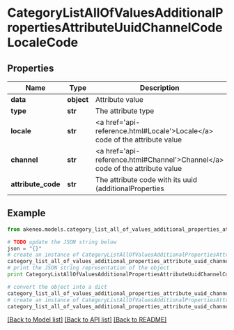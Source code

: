 # CategoryListAllOfValuesAdditionalPropertiesAttributeUuidChannelCodeLocaleCode


## Properties
Name | Type | Description | Notes
------------ | ------------- | ------------- | -------------
**data** | **object** | Attribute value | [optional] 
**type** | **str** | The attribute type | [optional] 
**locale** | **str** | &lt;a href&#x3D;&#39;api-reference.html#Locale&#39;&gt;Locale&lt;/a&gt; code of the attribute value | [optional] 
**channel** | **str** | &lt;a href&#x3D;&#39;api-reference.html#Channel&#39;&gt;Channel&lt;/a&gt; code of the attribute value | [optional] 
**attribute_code** | **str** | The attribute code with its uuid (additionalProperties|attributeUuid) | [optional] 

## Example

```python
from akeneo.models.category_list_all_of_values_additional_properties_attribute_uuid_channel_code_locale_code import CategoryListAllOfValuesAdditionalPropertiesAttributeUuidChannelCodeLocaleCode

# TODO update the JSON string below
json = "{}"
# create an instance of CategoryListAllOfValuesAdditionalPropertiesAttributeUuidChannelCodeLocaleCode from a JSON string
category_list_all_of_values_additional_properties_attribute_uuid_channel_code_locale_code_instance = CategoryListAllOfValuesAdditionalPropertiesAttributeUuidChannelCodeLocaleCode.from_json(json)
# print the JSON string representation of the object
print CategoryListAllOfValuesAdditionalPropertiesAttributeUuidChannelCodeLocaleCode.to_json()

# convert the object into a dict
category_list_all_of_values_additional_properties_attribute_uuid_channel_code_locale_code_dict = category_list_all_of_values_additional_properties_attribute_uuid_channel_code_locale_code_instance.to_dict()
# create an instance of CategoryListAllOfValuesAdditionalPropertiesAttributeUuidChannelCodeLocaleCode from a dict
category_list_all_of_values_additional_properties_attribute_uuid_channel_code_locale_code_form_dict = category_list_all_of_values_additional_properties_attribute_uuid_channel_code_locale_code.from_dict(category_list_all_of_values_additional_properties_attribute_uuid_channel_code_locale_code_dict)
```
[[Back to Model list]](../README.md#documentation-for-models) [[Back to API list]](../README.md#documentation-for-api-endpoints) [[Back to README]](../README.md)


